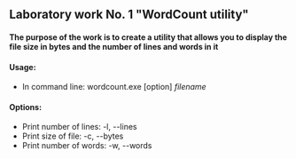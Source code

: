 ## Laboratory work No. 1 "WordCount utility"
#### The purpose of the work is to create a utility that allows you to display the file size in bytes and the number of lines and words in it
#### Usage:
* In command line: wordcount.exe [option] *filename*
#### Options:
* Print number of lines: -l, --lines
* Print size of file: -c, --bytes
* Print number of words: -w, --words